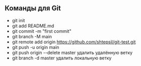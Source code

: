 ## Команды для Git
- git init
- git add README.md
- git commit -m "first commit"
- git branch -M main
- git remote add origin https://github.com/shtepsil/git-test.git
- git push -u origin main
- git push origin --delete master удалить удалённую ветку
- git branch -d master удалить локальную ветку
